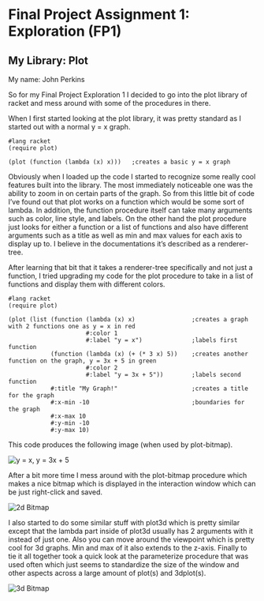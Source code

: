 # Final Project Assignment 1: Exploration (FP1)
## My Library: Plot
My name: John Perkins


So for my Final Project Exploration 1 I decided to go into the plot library of racket and mess around with some of the procedures in there. 

When I first started looking at the plot library, it was pretty standard as I started out with a normal y = x graph.

```racket
#lang racket
(require plot)

(plot (function (lambda (x) x)))   ;creates a basic y = x graph
```

Obviously when I loaded up the code I started to recognize some really cool features built into the library. The most immediately noticeable one was the ability to zoom in on certain parts of the graph. So from this little bit of code I’ve found out that plot works on a function which would be some sort of lambda. In addition, the function procedure itself can take many arguments such as color, line style, and labels. On the other hand the plot procedure just looks for either a function or a list of functions and also have different arguments such as a title as well as min and max values for each axis to display up to. I believe in the documentations it’s described as a renderer-tree.

After learning that bit that it takes a renderer-tree specifically and not just a function, I tried upgrading my code for the plot procedure to take in a list of functions and display them with different colors.

```racket
#lang racket
(require plot)

(plot (list (function (lambda (x) x)                ;creates a graph with 2 functions one as y = x in red
                      #:color 1
                      #:label "y = x")              ;labels first function
            (function (lambda (x) (+ (* 3 x) 5))    ;creates another function on the graph, y = 3x + 5 in green
                      #:color 2
                      #:label "y = 3x + 5"))        ;labels second function
            #:title "My Graph!"                     ;creates a title for the graph
            #:x-min -10                             ;boundaries for the graph
            #:x-max 10
            #:y-min -10
            #:y-max 10)
```

This code produces the following image (when used by plot-bitmap).

![y = x, y = 3x + 5](https://github.com/raghnall6402/FP1/blob/master/2d-bitmap-2.png)

After a bit more time I mess around with the plot-bitmap procedure which makes a nice bitmap which is displayed in the interaction window which can be just right-click and saved.
 
![2d Bitmap](https://github.com/raghnall6402/FP1/blob/master/2dbitmap.png)

I also started to do some similar stuff with plot3d which is pretty similar except that the lambda part inside of plot3d usually has 2 arguments with it instead of just one. Also you can move around the viewpoint which is pretty cool for 3d graphs. Min and max of it also extends to the z-axis. Finally to tie it all together took a quick look at the parameterize procedure that was used often which just seems to standardize the size of the window and other aspects across a large amount of plot(s) and 3dplot(s).

![3d Bitmap](https://github.com/raghnall6402/FP1/blob/master/3dbitmap.png)
